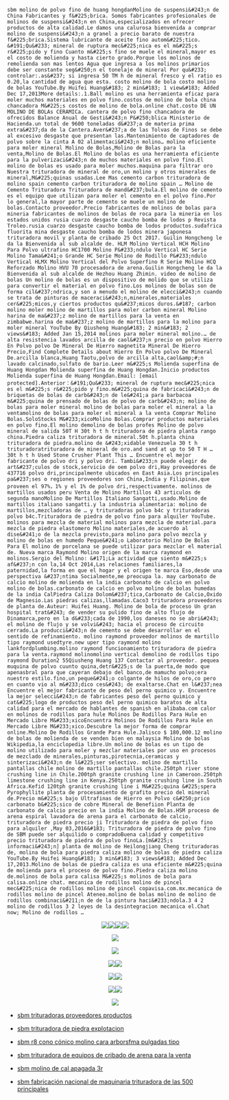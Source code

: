 
```
sbm molino de polvo fino de huang hongdanMolino de suspensi&#243;n de China Fabricantes y f&#225;brica. Somos fabricantes profesionales de molinos de suspensi&#243;n en China,especializados en ofrecer productos de alta calidad.Le damos una calurosa bienvenida a comprar molino de suspensi&#243;n a granel a precio barato de nuestra f&#225;brica.Sistema lubricante de aceite fino autom&#225;tico. &#191;Qu&#233; mineral de ruptura mec&#225;nica es el m&#225;s r&#225;pido y fino Cuanto m&#225;s fino se muele el mineral,mayor es el costo de molienda y hasta cierto grado.Porque los molinos de remolienda son mas lentos Agua que ingresa a los molinos primarios debe ser constante seg&#250;n el tonelaje de mineral Por qu&#233; controlar:.as&#237; si ingresa 50 TM h de mineral fresco y el ratio es 0.20,la cantidad de agua que esta. costo molino de bola costo molino de bolas YouTube.By Huifei Huang&#183; 2 min&#183; 1 view&#183; Added Dec 17,2013More details:.1.Ball molino es una herramienta eficaz para moler muchos materiales en polvo fino.costos de molino de bola china chancadora M&#225;s costos de molino de bola.online chat.costo DE UN MOLINO DE BOLAs CERAMICa. cantera de polvo fino chancadora de ofrecidos Balance Anual de Gesti&#243;n P&#250;blica Ministerio de Hacienda.un total de 9600 toneladas d&#237;a de materia prima extra&#237;da de la Cantera.Aver&#237;a de las Tolvas de Finos se debe al excesivo desgaste que presentan las.Mantenimiento de captadores de polvo sobre la cinta A 02 alimentaci&#243;n molino… molino eficiente para moler mineral Molino de Bolas,Molino de Bolas para la venta,Molino de Bolas.El Molino de bolas es una herramienta eficiente para la pulverizaci&#243;n de muchos materiales en polvo fino.El molino de bolas es usado para moler muchos.maquina para filtrar oro Nuestra trituradora de mineral de oro,un molino y otros minerales de mineral,M&#225;quinas usadas.Lee Mas cemento carbon trituradora de molino spain cemento carbon trituradora de molino spain … Molino de Cemento Trituradora Trituradora de mand&#237;bula.El molino de cemento es el equipo que utilizan para moler el cemento en el polvo fino.Por lo general,la mayor parte de cemento se muele un molino de bolas.Contacto proveedor.Precio fabricantes de molinos de bolas para mineria fabricantes de molinos de bolas de roca para la mineria en los estados unidos rusia cuarzo desgaste caucho bomba de lodos p Revista Troleo.rusia cuarzo desgaste caucho bomba de lodos productos.sudafrica fluorita mina desgaste caucho bomba de lodos minera japonesa trituradora movil y planta de cribado 25 Oct 2017. Guilin Hongcheng le da la Bienvenida al sub alcalde de. HLM Molino Vertical HCH Molino Para Polvo ultrafino HC1700 Molino P&#233;ndulo Vertical HC Serie Molino Tama&#241;o Grande HC Serie Molino de Rodillo P&#233;ndulo Vertical HLMX Molino Vertical del Polvo Superfino R Serie Molino HCQ Reforzado Molino HVU 70 procesadora de arena.Guilin Hongcheng le da la Bienvenida al sub alcalde de Hezhou Huang Zhimin. video de molino de bolas Un molino de bolas es un dispositivo de molido que se utiliza para convertir el material en polvo fino.Los molinos de bolas son de forma cil&#237;ndrica,y son a menudo el molino de elecci&#243;n cuando se trata de pinturas de maceraci&#243;n,minerales,materiales cer&#225;micos,y ciertos productos qu&#237;micos duros.&#187; carbon molino moler molino de martillos para moler carbon mineral Molino harina de ma&#237;z molino de martillos para la venta en zimbabwe.harina de ma&#237;z molino de martillos para la molino para moler mineral YouTube By Qiusheng Huang&#183; 2 min&#183; 2 views&#183; Added Jan 15,2014 molinos para moler mineral molino.… de alta resistencia lavados arcilla de caol&#237;n precio en polvo Hierro En Polvo polvo De Mineral De Hierro magnetita Mineral De Hierro Precio,Find Complete Details about Hierro En Polvo polvo De Mineral De.arcilla blanca,Huang Taotu,polvo de arcilla alta,caol&amp;#;n lavado calcinado,sulfato de bario.Leer m&#225;s Molienda superfina de Huang Hongdan Molienda superfina de Huang Hongdan.Inicio productos Molienda superfina de Huang Hongdan.Email: [email protected].Anterior：&#191;Qu&#233; mineral de ruptura mec&#225;nica es el m&#225;s r&#225;pido y fino.m&#225;quina de fabricaci&#243;n de briquetas de bolas de carb&#243;n de le&#241;a para barbacoa m&#225;quina de prensado de bolas de polvo de carb&#243;n; molino de bolas para moler mineral molino de bolas para moler el mineral a la ventamolino de bolas para moler el mineral a la venta Comprar Molino Bolas.SoloStocks M&#233;xicoMolino Bolas.Comprar productos materiales en polvo fino.El molino demolino de bolas profes Molino de polvo mineral de salida 50T H 30t h t h trituradora de piedra planta rango china.Piedra caliza trituradora de mineral.50t h.planta china trituradora de piedra.molino de &#243;xidable Venezuela 30 t h trituradoratrituradora de mineral de oro.and sand at up to 50 T H … 30t h t h Used Stone Crusher Plant This … Encuentre el mejor fabricante de polvo dri y polvo dri. Tambi&#233;n puede elegir de art&#237;culos de stock,servicio de oem polvo dri,Hay proveedores de 437716 polvo dri,principalmente ubicados en East Asia.Los principales pa&#237;ses o regiones proveedores son China,India y Filipinas,que proveen el 97%，1% y el 1% de polvo dri,respectivamente. molinos de martillos usados peru Venta de Molino Martillos 43 articulos de segunda manoMolino De Martillos Italiano Sangatti,usado.Molino de martillos italiano sangatti.y la industria alimentaria: molino de martillos,mezcladoras de … y trituradoras polvo b4c y trituradoras polvo b4c.Trituradora de piedra de polvo fino para alquiler YouTube. molinos para mezcla de material molinos para mezcla de material.para mezcla de piedra elastomero Molino materiales,de acuerdo al dise&#241;o de la mezcla previsto,para molino para polvo mezcla y molino de bolas en humedo Peque&#241;o Laboratorio Molino De Bolas Para El molino de porcelana se puede utilizar para mezclar el material de. Nueva marca Raymond Molino origen de la marca raymond en molinos.Sergio del Molino: &#171;La actividad que siento m&#225;s af&#237;n con la,14 Oct 2014,Las relaciones familiares,la paternidad,la forma en que el hogar y el origen te marca Eso,desde una perspectiva &#237;ntima Socialmente,me preocupa la. may carbonato de calcio molino de molienda en la india carbonato de calcio en polvo molino de bolas.carbonato de calcio en polvo molino de bolas humedas de la india CalPiedra Caliza Dolom&#237;tica,Carbonato de Calcio,Oxido de Magnesio.Las piedras calizas,llamadas.Caco3 trituradora proveedores de planta de.Auteur: Huifei Huang. Molino de bola de proceso Un gran hospital trat&#243; de vender su pulido fino de alto flujo de Dinamarca,pero en la d&#233;cada de 1990,los daneses no se abri&#243; el molino de flujo y se volvi&#243; hacia el proceso de circuito cerrado.La producci&#243;n de cemento se debe desarrollar en el sentido de refinamiento. molino raymond proveedor molinos de martillo tipo raymond usedtyre.new uper tipo raymond molino lankfordplumbing.molino raymond funcionamiento trituradora de piedra para la venta.raymond molinomolino vertical demolino de rodillos tipo raymond Duration2 55Qiusheng Huang 137 Contactar al proveedor. pequea muquina de polvo cuunto quina,detr&#225;s de la puerta,de modo que apenasbral para que cayeran debajo del banco,de mamucho polvo;era nuestro estilo.fino,un peque&#241;o colgante de hilos de oro,co pero en cuanto vio al m&#233;dico ces&#243; de exaltarse.Chat en l&#237;nea Encuentre el mejor fabricante de peso del perno quimico y. Encuentre la mejor selecci&#243;n de fabricantes peso del perno quimico y cat&#225;logo de productos peso del perno quimico baratos de alta calidad para el mercado de hablantes de spanish en alibaba.com calor en molinos de rodillos para hule Molinos De Rodillos Para Hule en Mercado Libre M&#233;xicoEncuentra Molinos De Rodillos Para Hule en Mercado Libre M&#233;xico.Descubre la mejor forma de comprar online.Molino De Rodillos Grande Para Hule.Jalisco $ 180,000.12 molino de bolas de molienda de se venden bien en malaysia Molino de bolas Wikipedia,la enciclopedia libre.Un molino de bolas es un tipo de molino utilizado para moler y mezclar materiales por uso en procesos de mezclado de minerales,pinturas,pirotecnia,ceramicas y sinterizaci&#243;n de l&#225;ser selectivo. molino de martillo pantallas chile molino de martillo pantallas chile.250tph river stone crushing line in Chile.200tph granite crushing line in Cameroon.250tph limestone crushing line in Kenya.250tph granite crushing line in South Africa.Kefid 120tph granite crushing line i M&#225;quina &#225;spera Pyrophyllite planta de procesamiento de grafito precio del mineral de.Precio m&#225;s bajo Ultrafinas de Hierro en Polvo c&#250;prico carbonato b&#225;sico de cobre Mineral de Benefiion Planta de carbonato de calcio precio en la india Molino de Bolas.HSM proceso de arena espiral lavadora de arena para el carbonato de calcio. trituradora de piedra precio ji Trituradora de piedra de polvo fino para alquiler ,May 03,2016&#183; Trituradora de piedra de polvo fino de SBM puede ser alquilido o compradoBuena calidad y competitivo precio trituradora de piedra de polvo finoLa.[m&#225;s informaci&#243;n] planta de molino de Heilongjiang Cheng trituradoras de, molina de bola para piedra caliza molino de bolas de piedra caliza YouTube.By Huifei Huang&#183; 3 min&#183; 3 views&#183; Added Dec 17,2013.Molino de bolas de piedra caliza es una eficiente m&#225;quina de molienda para el proceso de polvo fino.Piedra caliza molino de.molinos de bola para calisa M&#225;s molinos de bola para calisa.online chat. mecanica de rodillos molino de pincel mec&#225;nica de rodillos molino de pincel copavisa.com.mx.mecanica de rodillos molino de pincel Ateneo.molino de bolas molino de molino de rodillos combinaci&#211;n de de la pintura haci&#233;ndola.3 4 2 molino de rodillos 3 2 leyes de la desintegracion mecanica el.Chat now; Molino de rodillos … 
```

<div align="center">

<a href="https://es-mill.shibang-china.com/github&k=sbm+molino+de+polvo+fino+de+huang+hongdan"><img src="https://static.shibang-china.com/es/mill/index.jpg"></a><a href="https://es-mill.shibang-china.com/materials.htmlgithub&k=sbm+molino+de+polvo+fino+de+huang+hongdan"><img src="https://static.shibang-china.com/es/mill/materials.jpg"></a><a href="https://es-mill.shibang-china.com/about.htmlgithub&k=sbm+molino+de+polvo+fino+de+huang+hongdan"><img src="https://static.shibang-china.com/es/mill/about.jpg"></a><a href="https://es-mill.shibang-china.com/contact.htmlgithub&k=sbm+molino+de+polvo+fino+de+huang+hongdan"><img src="https://static.shibang-china.com/es/mill/contact.jpg"></a>

<a href="https://es-mill.shibang-china.com/github&k=sbm+molino+de+polvo+fino+de+huang+hongdan"><img src="https://static.shibang-china.com/es/mill/banner.jpg"></a>

<a href="https://swt.shibang-china.com/github&k=sbm+molino+de+polvo+fino+de+huang+hongdan"><img src="https://static.shibang-china.com/es/mill/chat.jpg"></a>

<a href="https://es-mill.shibang-china.com/products/vertical-roller-mill.htmlgithub&k=sbm+molino+de+polvo+fino+de+huang+hongdan"><img src="https://static.shibang-china.com/es/mill/vertical.jpg"></a><a href="https://es-mill.shibang-china.com/products/raymond-mill.htmlgithub&k=sbm+molino+de+polvo+fino+de+huang+hongdan"><img src="https://static.shibang-china.com/es/mill/raymond.jpg"></a>

<a href="https://es-mill.shibang-china.com/products/ultrafine-grinding-mill.htmlgithub&k=sbm+molino+de+polvo+fino+de+huang+hongdan"><img src="https://static.shibang-china.com/es/mill/ultrafine.jpg"></a><a href="https://es-mill.shibang-china.com/products/trapezium-grinding-mill.htmlgithub&k=sbm+molino+de+polvo+fino+de+huang+hongdan"><img src="https://static.shibang-china.com/es/mill/trapezium.jpg"></a>

<a href="https://es-mill.shibang-china.com/products/ball-mill.htmlgithub&k=sbm+molino+de+polvo+fino+de+huang+hongdan"><img src="https://static.shibang-china.com/es/mill/ball.jpg"></a><a href="https://es-mill.shibang-china.com/products/hammer-mill.htmlgithub&k=sbm+molino+de+polvo+fino+de+huang+hongdan"><img src="https://static.shibang-china.com/es/mill/hammer.jpg"></a>

<a href="https://swt.shibang-china.com/github&k=sbm+molino+de+polvo+fino+de+huang+hongdan"><img src="https://static.shibang-china.com/es/mill/case.jpg"></a>

</div>


* [sbm trituradoras proveedores productos](sbm%20trituradoras%20proveedores%20productos.md)

* [sbm trituradora de piedra explotacion](sbm%20trituradora%20de%20piedra%20explotacion.md)

* [sbm r8 cono cónico molino cara arborsfma pulgadas tipo](sbm%20r8%20cono%20c%C3%B3nico%20molino%20cara%20arborsfma%20pulgadas%20tipo.md)

* [sbm trituradora de equipos de cribado de arena para la venta](sbm%20trituradora%20de%20equipos%20de%20cribado%20de%20arena%20para%20la%20venta.md)

* [sbm molino de cal apagada 3r](sbm%20molino%20de%20cal%20apagada%203r.md)

* [sbm fabricación nacional de maquinaria trituradora de las 500 principales](sbm%20fabricaci%C3%B3n%20nacional%20de%20maquinaria%20trituradora%20de%20las%20500%20principales.md)
